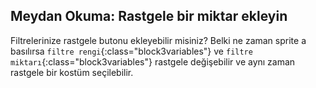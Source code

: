## Meydan Okuma: Rastgele bir miktar ekleyin

Filtrelerinize rastgele butonu ekleyebilir misiniz? Belki ne zaman sprite a basılırsa `filtre rengi`{:class="block3variables"} ve `filtre miktarı`{:class="block3variables"} rastgele değişebilir ve aynı zaman rastgele bir kostüm seçilebilir.
